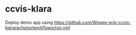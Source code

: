 # ccvis-klara
Deploy demo app using https://github.com/Wopee-io/p-ccvis-klara/actions/workflows/run.yml
